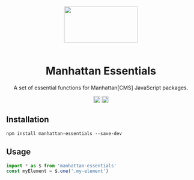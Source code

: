 <div align="center">
    <img width="196" height="96" vspace="20" src="http://assets.getme.co.uk/manhattan-logo--variation-b.svg">
    <h1>Manhattan Essentials</h1>
    <p>A set of essential functions for Manhattan[CMS] JavaScript packages.</p>
    <a href="https://badge.fury.io/js/manhattan-essentials"><img src="https://badge.fury.io/js/manhattan-essentials.svg" alt="npm version" height="18"></a>
    <a href="https://travis-ci.org/GetmeUK/manhattan-js-essentials"><img src="https://travis-ci.org/GetmeUK/manhattan-js-essentials.svg?branch=master" alt="Build Status" height="18"></a>
</div>

## Installation

`npm install manhattan-essentials --save-dev`


## Usage

```JavaScript
import * as $ from 'manhattan-essentials'
const myElement = $.one('.my-element')
```
